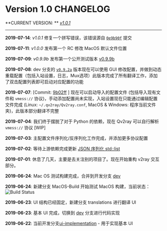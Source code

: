 # Version 1.0 CHANGELOG

**CURRENT VERSION: ** *[v1.0.1](https://github.com/lhy0403/Qv2ray/releases/tag/v1.0.1)*

-------

**2019-07-14**: *v1.0.1* 修复一个拼写错误，该错误源自 [`0e9b90f`](https://github.com/lhy0403/Qv2ray/commit/0e9b90fb116b790156314a21a6ef1abc8d60fa63#diff-c3f4a6d32c4ab34067ba5fa647341c6aR12) 提交

**2019-07-11**: *v1.0.0* 发布第一个 RC 修改 MacOS 默认文件位置

**2019-07-09**: *v0.9.9b* 发布第一个公开测试版本 [v0.9.9b](https://github.com/lhy0403/Qv2ray/releases/tag/v0.9.9b)

**2019-07-08**: dev 分支的 [`v0.9.2a`](https://github.com/lhy0403/Qv2ray/releases/tag/v0.9.2a) 版本现在可以使用 GUI 修改配置，并做到动态重载配置（包括入站设置，日志，Mux选项）此版本完成了所有翻译工作，添加了双击配置列表即可启动对应配置的功能

**2019-07-07**: [Commit: [9b02ff](https://github.com/lhy0403/Qv2ray/commit/9b02ff9da8f96325bafa08958ba12c0dff66e715) ] 现在可以启动导入的配置文件 (包括导入现有文件和 `vmess://` 协议)，手动添加配置尚未实现，入站设置现在只能通过编辑配置文件完成 (Linux: `~/.qv2ray/Qv2ray.conf`, MacOS & Windows: 程序当前文件夹)，此版本部分翻译不完整

**2019-07-04**: 我们终于摆脱了对于 Python 的依赖，现在 Qv2ray 可以自行解析 `vmess://` 协议 [WIP]

**2019-07-03**: 主配置文件序列化/反序列化工作完成，并添加更多协议配置

**2019-07-02**: 等待上游依赖完成更新 [JSON 序列化 std::list](https://github.com/xyz347/x2struct/issues/11#issuecomment-507671091)

**2019-07-01**: 休息了几天，主要是去关注别的项目了。现在开始重构 v2ray 交互部分。

**2019-06-24**: Mac OS 测试构建完成，合并到开发分支 [dev](https://github.com/lhy0403/Qv2ray/tree/dev)

**2019-06-24**: 新建分支 MacOS-Build 开始测试 MacOS 构建，当前状态：![Build Status](https://travis-ci.com/lhy0403/Qv2ray.svg?branch=MacOS-Build)

**2019-06-23**: UI 结构已经固定，新建分支 translations 进行翻译 UI

**2019-06-23**: 基本 UI 完成，切换到 [dev](https://github.com/lhy0403/Qv2ray/tree/dev) 分支进行代码实现

**2019-06-22**: 当前开发分支[ui-implementation](https://github.com/lhy0403/Qv2ray/tree/ui-implementation) - 用于实现基本 UI
